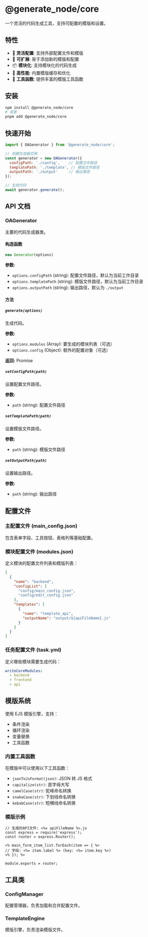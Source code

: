 # @generate_node/core

一个灵活的代码生成工具，支持可配置的模版和设置。

## 特性

- 🎯 **灵活配置**: 支持外部配置文件和模版
- 🔧 **可扩展**: 易于添加新的模版和配置
- 📦 **模块化**: 支持模块化的代码生成
- 🚀 **高性能**: 内置模版缓存和优化
- 🔨 **工具函数**: 提供丰富的模版工具函数

## 安装

```bash
npm install @generate_node/core
# 或者
pnpm add @generate_node/core
```

## 快速开始

```javascript
import { OAGenerator } from '@generate_node/core';

// 创建生成器实例
const generator = new OAGenerator({
  configPath: './config',    // 配置文件路径
  templatePath: './template', // 模版文件路径
  outputPath: './output'     // 输出路径
});

// 生成代码
await generator.generate();
```

## API 文档

### OAGenerator

主要的代码生成器类。

#### 构造函数

```javascript
new Generator(options)
```

**参数:**
- `options.configPath` (string): 配置文件路径，默认为当前工作目录
- `options.templatePath` (string): 模版文件路径，默认为当前工作目录
- `options.outputPath` (string): 输出路径，默认为 `./output`

#### 方法

##### `generate(options)`

生成代码。

**参数:**
- `options.modules` (Array): 要生成的模块列表（可选）
- `options.config` (Object): 额外的配置对象（可选）

**返回:** Promise<void>

##### `setConfigPath(path)`

设置配置文件路径。

**参数:**
- `path` (string): 配置文件路径

##### `setTemplatePath(path)`

设置模版文件路径。

**参数:**
- `path` (string): 模版文件路径

##### `setOutputPath(path)`

设置输出路径。

**参数:**
- `path` (string): 输出路径

## 配置文件

### 主配置文件 (main_config.json)

包含表单字段、工具按钮、表格列等基础配置。

### 模块配置文件 (modules.json)

定义模块的配置文件列表和模版列表：

```json
[
  {
    "name": "backend",
    "configList": [
      "config/main_config.json",
      "config/edit_config.json"
    ],
    "templates": [
      {
        "name": "template_api",
        "outputName": "output/${apiFileName}.js"
      }
    ]
  }
]
```

### 任务配置文件 (task.yml)

定义哪些模块需要生成代码：

```yaml
writeCoreModules:
  - backend
  - frontend
  - api
```

## 模版系统

使用 EJS 模版引擎，支持：

- 条件渲染
- 循环渲染
- 变量替换
- 工具函数

### 内置工具函数

在模版中可以使用以下工具函数：

- `jsonToJsFormat(json)`: JSON 转 JS 格式
- `capitalize(str)`: 首字母大写
- `camelCase(str)`: 驼峰命名转换
- `snakeCase(str)`: 下划线命名转换
- `kebabCase(str)`: 短横线命名转换

### 模版示例

```ejs
// 生成的API文件: <%= apiFileName %>.js
const express = require('express');
const router = express.Router();

<% main_form_item_list.forEach(item => { %>
// 字段: <%= item.label %> (key: <%= item.key %>)
<% }); %>

module.exports = router;
```

## 工具类

### ConfigManager

配置管理器，负责加载和合并配置文件。

### TemplateEngine

模版引擎，负责渲染模版文件。
